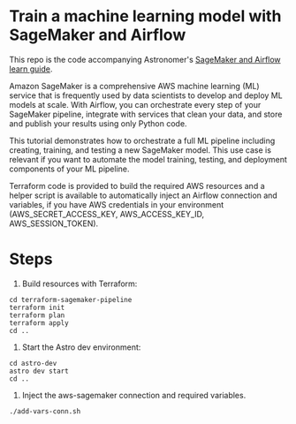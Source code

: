 # Train a machine learning model with SageMaker and Airflow

This repo is the code accompanying Astronomer's [SageMaker and Airflow learn guide](https://docs.astronomer.io/learn/airflow-sagemaker).


Amazon SageMaker is a comprehensive AWS machine learning (ML) service that is frequently used by data scientists to develop and deploy ML models at scale. With Airflow, you can orchestrate every step of your SageMaker pipeline, integrate with services that clean your data, and store and publish your results using only Python code.

This tutorial demonstrates how to orchestrate a full ML pipeline including creating, training, and testing a new SageMaker model. This use case is relevant if you want to automate the model training, testing, and deployment components of your ML pipeline.

Terraform code is provided to build the required AWS resources and a helper script is available to automatically inject an Airflow connection and variables, if you have AWS credentials in your environment (AWS_SECRET_ACCESS_KEY, AWS_ACCESS_KEY_ID, AWS_SESSION_TOKEN).

# Steps

1. Build resources with Terraform:

```
cd terraform-sagemaker-pipeline
terraform init
terraform plan
terraform apply
cd ..
```

1. Start the Astro dev environment:

```
cd astro-dev
astro dev start
cd ..
```

1. Inject the aws-sagemaker connection and required variables.

```
./add-vars-conn.sh
```